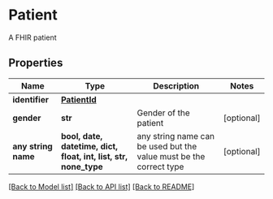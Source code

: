 # Patient

A FHIR patient

## Properties
Name | Type | Description | Notes
------------ | ------------- | ------------- | -------------
**identifier** | [**PatientId**](PatientId.md) |  | 
**gender** | **str** | Gender of the patient | [optional] 
**any string name** | **bool, date, datetime, dict, float, int, list, str, none_type** | any string name can be used but the value must be the correct type | [optional]

[[Back to Model list]](../README.md#documentation-for-models) [[Back to API list]](../README.md#documentation-for-api-endpoints) [[Back to README]](../README.md)


